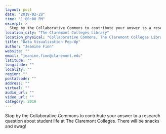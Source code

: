 ```yaml
---
layout: post
date: "2019-02-28"
time: "1:00:00 PM"
excerpt: >
  Stop by the Collaborative Commons to contribute your answer to a research question about student life at The Claremont Colleges. There will ...
location_city: "The Claremont Colleges Library"
location_physical: "Collaborative Commons, The Claremont Colleges Library"
title: "Data Visualization Pop-Up"
author: "Jeanine Finn"
website: ""
email: "jeanine.finn@claremont.edu"
latitude: ""
longitude: ""
locality: ""
region: ""
postalcode: ""
address: ""
virtual: ""
audio_url: ""
video_url: ""
category: 2019
---
```


Stop by the Collaborative Commons to contribute your answer to a research question about student life at The Claremont Colleges. There will be snacks and swag! 
